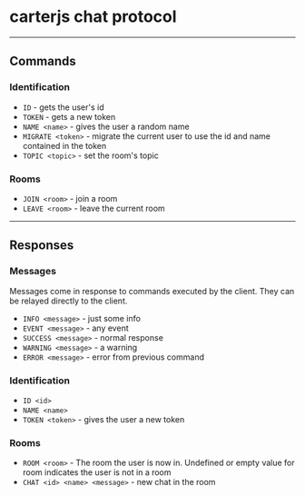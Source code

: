 # carterjs chat protocol

---

## Commands

### Identification

- `ID` - gets the user's id
- `TOKEN` - gets a new token
- `NAME <name>` - gives the user a random name
- `MIGRATE <token>` - migrate the current user to use the id and name contained
  in the token
- `TOPIC <topic>` - set the room's topic

### Rooms

- `JOIN <room>` - join a room
- `LEAVE <room>` - leave the current room

---

## Responses

### Messages

Messages come in response to commands executed by the client. They can be
relayed directly to the client.

- `INFO <message>` - just some info
- `EVENT <message>` - any event
- `SUCCESS <message>` - normal response
- `WARNING <message>` - a warning
- `ERROR <message>` - error from previous command

### Identification

- `ID <id>`
- `NAME <name>`
- `TOKEN <token>` - gives the user a new token

### Rooms

- `ROOM <room>` - The room the user is now in. Undefined or empty value for room
  indicates the user is not in a room
- `CHAT <id> <name> <message>` - new chat in the room